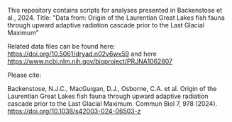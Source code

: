 This repository contains scripts for analyses presented in Backenstose et al., 2024. Title: "Data from: Origin of the Laurentian Great Lakes fish fauna through upward adaptive radiation cascade prior to the Last Glacial Maximum"

Related data files can be found here: https://doi.org/10.5061/dryad.n02v6wx59 and here https://www.ncbi.nlm.nih.gov/bioproject/PRJNA1062807

Please cite:

Backenstose, N.J.C., MacGuigan, D.J., Osborne, C.A. et al. Origin of the Laurentian Great Lakes fish fauna through upward adaptive radiation cascade prior to the Last Glacial Maximum. Commun Biol 7, 978 (2024). https://doi.org/10.1038/s42003-024-06503-z

